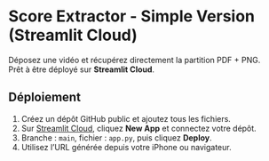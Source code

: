 # Score Extractor - Simple Version (Streamlit Cloud)

Déposez une vidéo et récupérez directement la partition PDF + PNG.  
Prêt à être déployé sur **Streamlit Cloud**.

## Déploiement
1. Créez un dépôt GitHub public et ajoutez tous les fichiers.
2. Sur [Streamlit Cloud](https://streamlit.io/cloud), cliquez **New App** et connectez votre dépôt.
3. Branche : `main`, fichier : `app.py`, puis cliquez **Deploy**.
4. Utilisez l’URL générée depuis votre iPhone ou navigateur.
